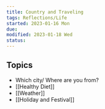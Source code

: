```yaml
---
title: Country and Traveling
tags: Reflections/Life   
started: 2023-01-16 Mon
due: 
modified: 2023-01-18 Wed
status: 
---
```

## Topics
- Which city/ Where are you from?
- [[Healthy Diet]]
- [[Weather]]
- [[Holiday and Festival]]